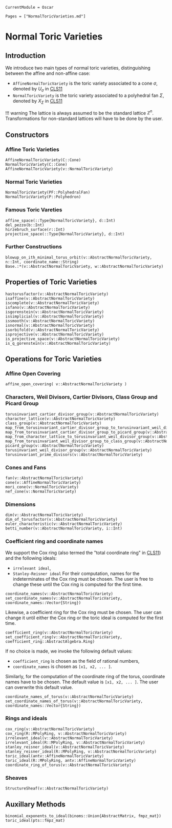 ```@meta
CurrentModule = Oscar
```

```@contents
Pages = ["NormalToricVarieties.md"]
```

# Normal Toric Varieties

## Introduction

We introduce two main types of normal toric varieties, distinguishing between
the affine and non-affine case:
- `AffineNormalToricVariety` is the toric variety associated to a cone $\sigma$, denoted by $U_{\sigma}$ in [CLS11](@cite)
- `NormalToricVariety` is the toric variety associated to a polyhedral fan $\Sigma$, denoted by $X_{\Sigma}$ in [CLS11](@cite)

!!! warning
    The lattice is always assumed to be the standard lattice $\mathbb{Z}^n$.
    Transformations for non-standard lattices will have to be done by the user.


## Constructors

### Affine Toric Varieties

```@docs
AffineNormalToricVariety(C::Cone)
NormalToricVariety(C::Cone)
AffineNormalToricVariety(v::NormalToricVariety)
```

### Normal Toric Varieties

```@docs
NormalToricVariety(PF::PolyhedralFan)
NormalToricVariety(P::Polyhedron)
```

### Famous Toric Vareties

```@docs
affine_space(::Type{NormalToricVariety}, d::Int)
del_pezzo(b::Int)
hirzebruch_surface(r::Int)
projective_space(::Type{NormalToricVariety}, d::Int)
```

### Further Constructions

```@docs
blowup_on_ith_minimal_torus_orbit(v::AbstractNormalToricVariety, n::Int, coordinate_name::String)
Base.:*(v::AbstractNormalToricVariety, w::AbstractNormalToricVariety)
```


## Properties of Toric Varieties

```@docs
hastorusfactor(v::AbstractNormalToricVariety)
isaffine(v::AbstractNormalToricVariety)
iscomplete(v::AbstractNormalToricVariety)
isfano(v::AbstractNormalToricVariety)
isgorenstein(v::AbstractNormalToricVariety)
issimplicial(v::AbstractNormalToricVariety)
issmooth(v::AbstractNormalToricVariety)
isnormal(v::AbstractNormalToricVariety)
isorbifold(v::AbstractNormalToricVariety)
isprojective(v::AbstractNormalToricVariety)
is_projective_space(v::AbstractNormalToricVariety)
is_q_gorenstein(v::AbstractNormalToricVariety)
```


## Operations for Toric Varieties

### Affine Open Covering

```@docs
affine_open_covering( v::AbstractNormalToricVariety )
```

### Characters, Weil Divisors, Cartier Divisors, Class Group and Picard Group

```@docs
torusinvariant_cartier_divisor_group(v::AbstractNormalToricVariety)
character_lattice(v::AbstractNormalToricVariety)
class_group(v::AbstractNormalToricVariety)
map_from_torusinvariant_cartier_divisor_group_to_torusinvariant_weil_divisor_group(v::AbstractNormalToricVariety)
map_from_torusinvariant_cartier_divisor_group_to_picard_group(v::AbstractNormalToricVariety)
map_from_character_lattice_to_torusinvariant_weil_divisor_group(v::AbstractNormalToricVariety)
map_from_torusinvariant_weil_divisor_group_to_class_group(v::AbstractNormalToricVariety)
picard_group(v::AbstractNormalToricVariety)
torusinvariant_weil_divisor_group(v::AbstractNormalToricVariety)
torusinvariant_prime_divisors(v::AbstractNormalToricVariety)
```

### Cones and Fans

```@docs
fan(v::AbstractNormalToricVariety)
cone(v::AffineNormalToricVariety)
mori_cone(v::NormalToricVariety)
nef_cone(v::NormalToricVariety)
```

### Dimensions

```@docs
dim(v::AbstractNormalToricVariety)
dim_of_torusfactor(v::AbstractNormalToricVariety)
euler_characteristic(v::AbstractNormalToricVariety)
betti_number(v::AbstractNormalToricVariety, i::Int)
```

### Coefficient ring and coordinate names

We support the Cox ring (also termed the "total coordinate ring" in [CLS11](@cite)) and the following ideals:
- `irrelevant ideal`,
- `Stanley-Reisner ideal`
For their computation, names for the indeterminates of the Cox ring must be chosen.
The user is free to change these until the Cox ring is computed for the first time.

```@docs
coordinate_names(v::AbstractNormalToricVariety)
set_coordinate_names(v::AbstractNormalToricVariety, coordinate_names::Vector{String})
```

Likewise, a coefficient ring for the Cox ring must be chosen. The user can change 
it until either the Cox ring or the toric ideal is computed for the first time.

```@docs
coefficient_ring(v::AbstractNormalToricVariety)
set_coefficient_ring(v::AbstractNormalToricVariety, coefficient_ring::AbstractAlgebra.Ring)
```

If no choice is made, we invoke the following default values:
- `coefficient_ring` is chosen as the field of rational numbers,
- `coordinate_names` is chosen as `[x1, x2, ... ]`.

Similarly, for the computation of the coordinate ring of the torus, coordinate names have to be chosen.
The default value is `[x1, x2, ... ]`. The user can overwrite this default value.

```@docs
coordinate_names_of_torus(v::AbstractNormalToricVariety)
set_coordinate_names_of_torus(v::AbstractNormalToricVariety, coordinate_names::Vector{String})
```


### Rings and ideals

```@docs
cox_ring(v::AbstractNormalToricVariety)
cox_ring(R::MPolyRing, v::AbstractNormalToricVariety)
irrelevant_ideal(v::AbstractNormalToricVariety)
irrelevant_ideal(R::MPolyRing, v::AbstractNormalToricVariety)
stanley_reisner_ideal(v::AbstractNormalToricVariety)
stanley_reisner_ideal(R::MPolyRing, v::AbstractNormalToricVariety)
toric_ideal(antv::AffineNormalToricVariety)
toric_ideal(R::MPolyRing, antv::AffineNormalToricVariety)
coordinate_ring_of_torus(v::AbstractNormalToricVariety)
```

### Sheaves

```@docs
StructureSheaf(v::AbstractNormalToricVariety)
```

## Auxillary Methods

```@docs
binomial_exponents_to_ideal(binoms::Union{AbstractMatrix, fmpz_mat})
toric_ideal(pts::fmpz_mat)
```
